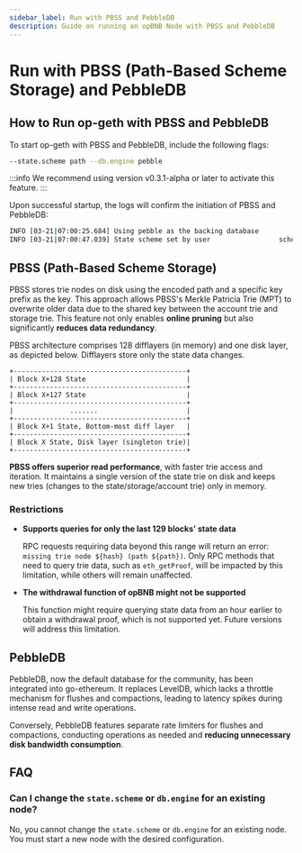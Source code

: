 ```yaml
---
sidebar_label: Run with PBSS and PebbleDB
description: Guide on running an opBNB Node with PBSS and PebbleDB
---
```


# Run with PBSS (Path-Based Scheme Storage) and PebbleDB

## How to Run op-geth with PBSS and PebbleDB

To start op-geth with PBSS and PebbleDB, include the following flags:

```bash
--state.scheme path --db.engine pebble
```

:::info
We recommend using version v0.3.1-alpha or later to activate this feature.
:::

Upon successful startup, the logs will confirm the initiation of PBSS and PebbleDB:

```bash
INFO [03-21|07:00:25.684] Using pebble as the backing database
INFO [03-21|07:00:47.039] State scheme set by user                 scheme=path
```

## PBSS (Path-Based Scheme Storage)

PBSS stores trie nodes on disk using the encoded path and a specific key prefix as the key. This approach allows PBSS's Merkle Patricia Trie (MPT) to overwrite older data due to the shared key between the account trie and storage trie. This feature not only enables **online pruning** but also significantly **reduces data redundancy**.

PBSS architecture comprises 128 difflayers (in memory) and one disk layer, as depicted below. Difflayers store only the state data changes.

```plaintext
+-------------------------------------------+
| Block X+128 State                         |
+-------------------------------------------+
| Block X+127 State                         |
+-------------------------------------------+
|              .......                      |
+-------------------------------------------+
| Block X+1 State, Bottom-most diff layer   |
+-------------------------------------------+
| Block X State, Disk layer (singleton trie)|
+-------------------------------------------+
```

**PBSS offers superior read performance**, with faster trie access and iteration. It maintains a single version of the state trie on disk and keeps new tries (changes to the state/storage/account trie) only in memory.

### Restrictions

* **Supports queries for only the last 129 blocks' state data**

  RPC requests requiring data beyond this range will return an error: `missing trie node ${hash} (path ${path})`.
  Only RPC methods that need to query trie data, such as `eth_getProof`, will be impacted by this limitation, while others will remain unaffected.

* **The withdrawal function of opBNB might not be supported**

  This function might require querying state data from an hour earlier to obtain a withdrawal proof, which is not supported yet. Future versions will address this limitation.

## PebbleDB

PebbleDB, now the default database for the community, has been integrated into go-ethereum. It replaces LevelDB, which lacks a throttle mechanism for flushes and compactions, leading to latency spikes during intense read and write operations.

Conversely, PebbleDB features separate rate limiters for flushes and compactions, conducting operations as needed and **reducing unnecessary disk bandwidth consumption**.

## FAQ

### Can I change the `state.scheme` or `db.engine` for an existing node?

No, you cannot change the `state.scheme` or `db.engine` for an existing node. You must start a new node with the desired configuration.

